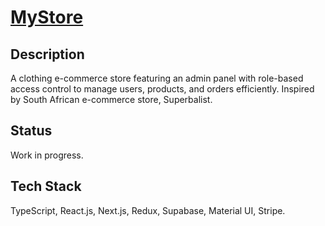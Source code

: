 # [MyStore](https://my-store-henna.vercel.app/)

## Description
A clothing e-commerce store featuring an admin panel with role-based access control to manage users, products, and orders efficiently. Inspired by South African e-commerce store, Superbalist.

## Status 
Work in progress.

## Tech Stack
TypeScript, React.js, Next.js, Redux, Supabase, Material UI, Stripe.
